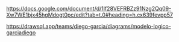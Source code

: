 https://docs.google.com/document/d/1lf28VEFRBZz91Nzg2Qq09-Xw7WE1bjx45hgMdogt0pc/edit?tab=t.0#heading=h.cx639fevpp57

https://drawsql.app/teams/diego-garcia/diagrams/modelo-logico-garciadiego

